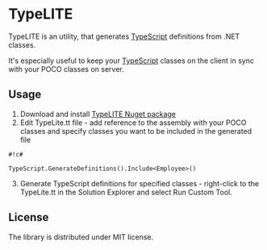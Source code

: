 # TypeLITE

TypeLITE is an utility, that generates [TypeScript](http://www.typescriptlang.org/) definitions from .NET classes. 

It's especially useful to keep your [TypeScript](http://www.typescriptlang.org/) classes on the client in sync with your POCO classes on server.

## Usage

1. Download and install [TypeLITE Nuget package](https://nuget.org/packages/TypeLite/0.8.0)
2. Edit TypeLite.tt file - add reference to the assembly with your POCO classes and specify classes you want to be included in the generated file

```
#!c#

TypeScript.GenerateDefinitions().Include<Employee>()
```

3. Generate TypeScript definitions for specified classes - right-click to the TypeLite.tt in the Solution Explorer and select Run Custom Tool.

## License

The library is distributed under MIT license.